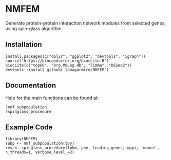 NMFEM
=====

Generate protein-protein interaction network modules from selected genes, using spin-glass algorithm.

Installation
------------

    install.packages(c("dplyr", "ggplot2", "devtools", "igraph"))
    source("https://bioconductor.org/biocLite.R")
    biocLite(c("topGO", "org.Mm.eg.db", "limma", "DESeq2"))
    devtools::install_github('lanagarmire/NMFEM')

Documentation
-------------

Help for the main functions can be found at:

    ?nmf_subpopulation
    ?spinglass_procedure

Example Code
------------

    library(NMFEM)
    subp <- nmf_subpopulation(toy)
    res <- spinglass_procedure(fpkm, phe, leading_genes, mppi, 'mouse', n_threads=1, verbose_level_=2)

